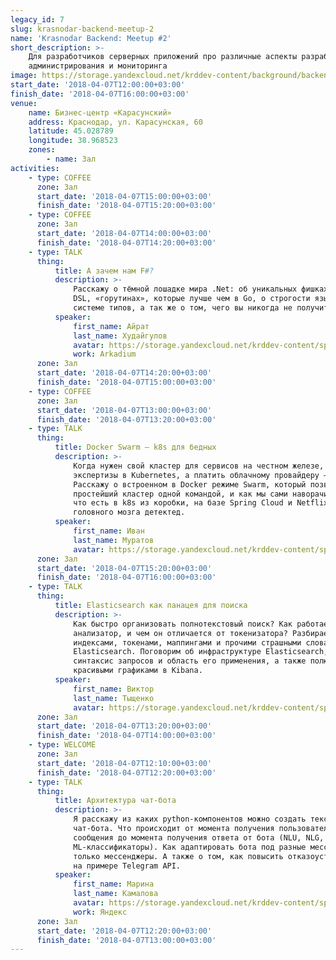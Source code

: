 ```yaml
---
legacy_id: 7
slug: krasnodar-backend-meetup-2
name: 'Krasnodar Backend: Meetup #2'
short_description: >-
    Для разработчиков серверных приложений про различные аспекты разработки,
    администрирования и мониторинга
image: https://storage.yandexcloud.net/krddev-content/background/backend.jpg
start_date: '2018-04-07T12:00:00+03:00'
finish_date: '2018-04-07T16:00:00+03:00'
venue:
    name: Бизнес-центр «Карасунский»
    address: Краснодар, ул. Карасунская, 60
    latitude: 45.028789
    longitude: 38.968523
    zones:
        - name: Зал
activities:
    - type: COFFEE
      zone: Зал
      start_date: '2018-04-07T15:00:00+03:00'
      finish_date: '2018-04-07T15:20:00+03:00'
    - type: COFFEE
      zone: Зал
      start_date: '2018-04-07T14:00:00+03:00'
      finish_date: '2018-04-07T14:20:00+03:00'
    - type: TALK
      thing:
          title: А зачем нам F#?
          description: >-
              Расскажу о тёмной лошадке мира .Net: об уникальных фишках для создания
              DSL, «горутинах», которые лучше чем в Go, о строгости языка и богатой
              системе типов, а так же о том, чего вы никогда не получите в C#.
          speaker:
              first_name: Айрат
              last_name: Худайгулов
              avatar: https://storage.yandexcloud.net/krddev-content/speakers%2Fairat-hudaigulov.jpeg
              work: Arkadium
      zone: Зал
      start_date: '2018-04-07T14:20:00+03:00'
      finish_date: '2018-04-07T15:00:00+03:00'
    - type: COFFEE
      zone: Зал
      start_date: '2018-04-07T13:00:00+03:00'
      finish_date: '2018-04-07T13:20:00+03:00'
    - type: TALK
      thing:
          title: Docker Swarm — k8s для бедных
          description: >-
              Когда нужен свой кластер для сервисов на честном железе, но нет
              экспертизы в Kubernetes, а платить облачному провайдеру — не комильфо.
              Расскажу о встроенном в Docker режиме Swarm, который позволяет сделать
              простейший кластер одной командой, и как мы сами наворачивали все то,
              что есть в k8s из коробки, на базе Spring Cloud и Netflix OSS. Java
              головного мозга детектед.
          speaker:
              first_name: Иван
              last_name: Муратов
              avatar: https://storage.yandexcloud.net/krddev-content/speakers%2Fivan-muratov.jpeg
      zone: Зал
      start_date: '2018-04-07T15:20:00+03:00'
      finish_date: '2018-04-07T16:00:00+03:00'
    - type: TALK
      thing:
          title: Elasticsearch как панацея для поиска
          description: >-
              Как быстро организовать полнотекстовый поиск? Как работает лексический
              анализатор, и чем он отличается от токенизатора? Разбираемся с
              индексами, токенами, маппингами и прочими страшными словами в
              Elasticsearch. Поговорим об инфраструктуре Elasticsearch, разберём
              синтаксис запросов и область его применения, а также полюбуемся
              красивыми графиками в Kibana.
          speaker:
              first_name: Виктор
              last_name: Тыщенко
              avatar: https://storage.yandexcloud.net/krddev-content/speakers%2Fvictor.jpg
      zone: Зал
      start_date: '2018-04-07T13:20:00+03:00'
      finish_date: '2018-04-07T14:00:00+03:00'
    - type: WELCOME
      zone: Зал
      start_date: '2018-04-07T12:10:00+03:00'
      finish_date: '2018-04-07T12:20:00+03:00'
    - type: TALK
      thing:
          title: Архитектура чат-бота
          description: >-
              Я расскажу из каких python-компонентов можно создать текстового
              чат-бота. Что происходит от момента получения пользовательского
              сообщения до момента получения ответа от бота (NLU, NLG,
              ML-классификаторы). Как адаптировать бота под разные мессенджеры и не
              только мессенджеры. А также о том, как повысить отказоустойчивость бота
              на примере Telegram API.
          speaker:
              first_name: Марина
              last_name: Камалова
              avatar: https://storage.yandexcloud.net/krddev-content/speakers%2Fmarina-kamalova.jpeg
              work: Яндекс
      zone: Зал
      start_date: '2018-04-07T12:20:00+03:00'
      finish_date: '2018-04-07T13:00:00+03:00'
---
```

